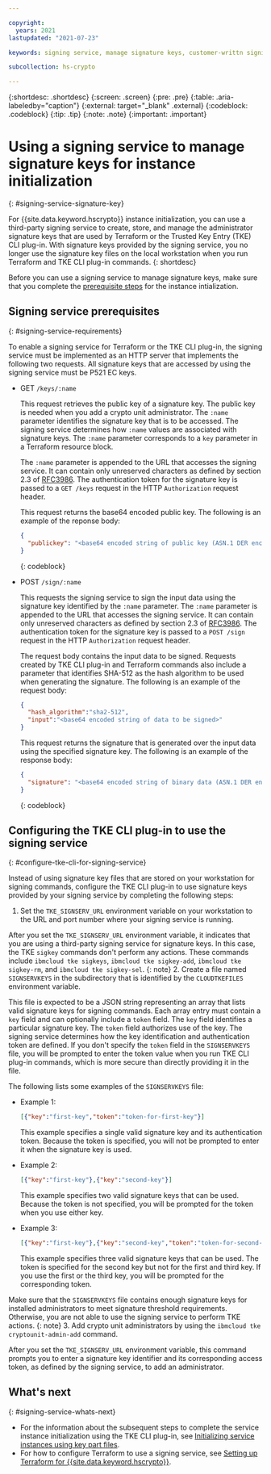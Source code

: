 ```yaml
---

copyright:
  years: 2021
lastupdated: "2021-07-23"

keywords: signing service, manage signature keys, customer-writtn signing service, third-party signing service

subcollection: hs-crypto

---
```


{:shortdesc: .shortdesc}
{:screen: .screen}
{:pre: .pre}
{:table: .aria-labeledby="caption"}
{:external: target="_blank" .external}
{:codeblock: .codeblock}
{:tip: .tip}
{:note: .note}
{:important: .important}

# Using a signing service to manage signature keys for instance initialization
{: #signing-service-signature-key}

For {{site.data.keyword.hscrypto}} instance initialization, you can use a third-party signing service to create, store, and manage the administrator signature keys that are used by Terraform or the Trusted Key Entry (TKE) CLI plug-in. With signature keys provided by the signing service, you no longer use the signature key files on the local workstation when you run Terraform and TKE CLI plug-in commands.
{: shortdesc}

Before you can use a signing service to manage signature keys, make sure that you complete the [prerequisite steps](/docs/hs-crypto?topic=hs-crypto-initialize-hsm-prerequisite) for the instance intialization.

## Signing service prerequisites
{: #signing-service-requirements}

To enable a signing service for Terraform or the TKE CLI plug-in, the signing service must be implemented as an HTTP server that implements the following two requests. All signature keys that are accessed by using the signing service must be P521 EC keys.

- GET `/keys/:name`

  This request retrieves the public key of a signature key. The public key is needed when you add a crypto unit administrator. The `:name` parameter identifies the signature key that is to be accessed. The signing service determines how `:name` values are associated with signature keys. The `:name` parameter corresponds to a `key` parameter in a Terraform resource block.

  The `:name` parameter is appended to the URL that accesses the signing service. It can contain only unreserved characters as defined by section 2.3 of [RFC3986](https://datatracker.ietf.org/doc/html/rfc3986). The authentication token for the signature key is passed to a `GET /keys` request in the HTTP `Authorization` request header.

  This request returns the base64 encoded public key. The following is an example of the reponse body:

  ```json
  {
    "publickey": "<base64 encoded string of public key (ASN.1 DER encoded struct containing integer X and integer Y)>"
  }
  ```
  {: codeblock}

- POST `/sign/:name`

  This requests the signing service to sign the input data using the signature key identified by the `:name` parameter. The `:name` parameter is appended to the URL that accesses the signing service. It can contain only unreserved characters as defined by section 2.3 of [RFC3986](https://datatracker.ietf.org/doc/html/rfc3986). The authentication token for the signature key is passed to a `POST /sign` request in the HTTP `Authorization` request header.

  The request body contains the input data to be signed. Requests created by TKE CLI plug-in and Terraform commands also include a parameter that identifies SHA-512 as the hash algorithm to be used when generating the signature. The following is an example of the request body:

  ```json
  {
    "hash_algorithm":"sha2-512",
    "input":"<base64 encoded string of data to be signed>"
  }
  ```

  This request returns the signature that is generated over the input data using the specified signature key. The following is an example of the response body:

  ```json
  {
    "signature": "<base64 encoded string of binary data (ASN.1 DER encoded struct of integers R and S)>"
  }
  ```
  {: codeblock}

## Configuring the TKE CLI plug-in to use the signing service
{: #configure-tke-cli-for-signing-service}

Instead of using signature key files that are stored on your workstation for signing commands, configure the TKE CLI plug-in to use signature keys provided by your signing service by completing the following steps:

1. Set the `TKE_SIGNSERV_URL` environment variable on your workstation to the URL and port number where your signing service is running.

  After you set the `TKE_SIGNSERV_URL` environment variable, it indicates that you are using a third-party signing service for signature keys. In this case, the TKE `sigkey` commands don't perform any actions. These commands include `ibmcloud tke sigkeys`, `ibmcloud tke sigkey-add`, `ibmcloud tke sigkey-rm`, and `ibmcloud tke sigkey-sel`.
  {: note}
2. Create a file named `SIGNSERVKEYS` in the subdirectory that is identified by the `CLOUDTKEFILES` environment variable.

  This file is expected to be a JSON string representing an array that lists valid signature keys for signing commands. Each array entry must contain a `key` field and can optionally include a `token` field. The `key` field identifies a particular signature key. The `token` field authorizes use of the key. The signing service determines how the key identification and authentication token are defined. If you don't specify the `token` field in the `SIGNSERVKEYS` file, you will be prompted to enter the token value when you run TKE CLI plug-in commands, which is more secure than directly providing it in the file.

  The following lists some examples of the `SIGNSERVKEYS` file:

  - Example 1:

    ```json
    [{"key":"first-key","token":"token-for-first-key"}]
    ```

    This example specifies a single valid signature key and its authentication token. Because the token is specified, you will not be prompted to enter it when the signature key is used.
  - Example 2:

    ```json
    [{"key":"first-key"},{"key":"second-key"}]
    ```

    This example specifies two valid signature keys that can be used. Because the token is not specified, you will be prompted for the token when you use either key.
  - Example 3:

    ```json
    [{"key":"first-key"},{"key":"second-key","token":"token-for-second-key"},{"key":"third-key"}]
    ```

    This example specifies three valid signature keys that can be used. The token is specified for the second key but not for the first and third key. If you use the first or the third key, you will be prompted for the corresponding token.

  Make sure that the `SIGNSERVKEYS` file contains enough signature keys for installed administrators to meet signature threshold requirements. Otherwise, you are not able to use the signing service to perform TKE actions.
  {: note}
3. Add crypto unit administrators by using the `ibmcloud tke cryptounit-admin-add` command.

  After you set the `TKE_SIGNSERV_URL` environment variable, this command prompts you to enter a signature key identifier and its corresponding access token, as defined by the signing service, to add an administrator.

## What's next
{: #signing-service-whats-next}

- For the information about the subsequent steps to complete the service instance initialization using the TKE CLI plug-in, see [Initializing service instances using key part files](/docs/hs-crypto?topic=hs-crypto-initialize-hsm).
- For how to configure Terraform to use a signing service, see [Setting up Terraform for {{site.data.keyword.hscrypto}}](docs/hs-crypto?topic=hs-crypto-terraform-setup-for-hpcs).
